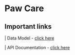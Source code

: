 # Paw Care

## Important links

| Data Model - [click here](https://app.eraser.io/workspace/8OIGwwkWkyIzH0OpgTSQ)

| API Documentation - [click here ](https://documenter.getpostman.com/view/32807699/2sA3duFsra)
